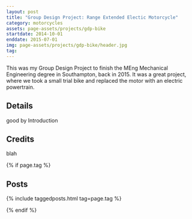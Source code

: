 ```yaml
---
layout: post
title: "Group Design Project: Range Extended Electic Motorcycle"
category: motorcycles
assets: page-assets/projects/gdp-bike
startdate: 2014-10-01
enddate: 2015-07-01
img: page-assets/projects/gdp-bike/header.jpg
tag:
---
```


This was my Group Design Project to finish the MEng Mechanical Engineering degree in Southampton, back in 2015. It was a great project, where we took a small trial bike and replaced the motor with an electric powertrain.

## Details
good by Introduction

## Credits
blah

{% if page.tag %}
## Posts
{% include taggedposts.html tag=page.tag %}

{% endif %}
